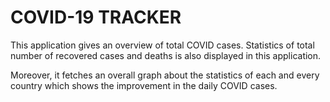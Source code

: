 # COVID-19 TRACKER

This application gives an overview of total COVID cases. 
Statistics of total number of recovered cases and deaths is also displayed in this application.

Moreover, it fetches an overall graph about the statistics of each and every country which shows the improvement in the daily COVID cases.
